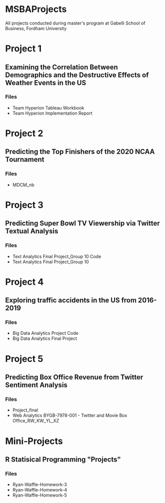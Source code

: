 # MSBAProjects
All projects conducted during master's program at Gabelli School of Business, Fordham University

# Project 1
## Examining the Correlation Between Demographics and the Destructive Effects of Weather Events in the US
### Files
* Team Hyperion Tableau Workbook
* Team Hyperion Implementation Report

# Project 2
## Predicting the Top Finishers of the 2020 NCAA Tournament
### Files
* MDCM_nb

# Project 3
## Predicting Super Bowl TV Viewership via Twitter Textual Analysis
### Files
* Text Analytics Final Project_Group 10 Code
* Text Analytics Final Project_Group 10

# Project 4
## Exploring traffic accidents in the US from 2016-2019
### Files
* Big Data Analytics Project Code
* Big Data Analytics Final Project

# Project 5 
## Predicting Box Office Revenue from Twitter Sentiment Analysis
### Files
* Project_final
* Web Analytics BYGB-7978-001 - Twitter and Movie Box Office_RW_KW_YL_XZ

# Mini-Projects
## R Statisical Programming "Projects"
### Files
* Ryan-Waffle-Homework-3
* Ryan-Waffle-Homework-4
* Ryan-Waffle-Homework-5
